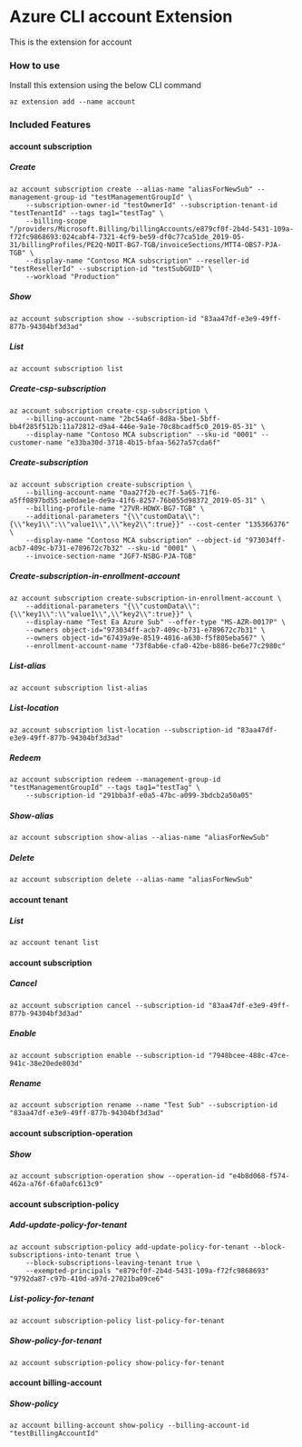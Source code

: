 # Azure CLI account Extension #
This is the extension for account

### How to use ###
Install this extension using the below CLI command
```
az extension add --name account
```

### Included Features ###
#### account subscription ####
##### Create #####
```
az account subscription create --alias-name "aliasForNewSub" --management-group-id "testManagementGroupId" \
    --subscription-owner-id "testOwnerId" --subscription-tenant-id "testTenantId" --tags tag1="testTag" \
    --billing-scope "/providers/Microsoft.Billing/billingAccounts/e879cf0f-2b4d-5431-109a-f72fc9868693:024cabf4-7321-4cf9-be59-df0c77ca51de_2019-05-31/billingProfiles/PE2Q-NOIT-BG7-TGB/invoiceSections/MTT4-OBS7-PJA-TGB" \
    --display-name "Contoso MCA subscription" --reseller-id "testResellerId" --subscription-id "testSubGUID" \
    --workload "Production" 
```
##### Show #####
```
az account subscription show --subscription-id "83aa47df-e3e9-49ff-877b-94304bf3d3ad"
```
##### List #####
```
az account subscription list
```
##### Create-csp-subscription #####
```
az account subscription create-csp-subscription \
    --billing-account-name "2bc54a6f-8d8a-5be1-5bff-bb4f285f512b:11a72812-d9a4-446e-9a1e-70c8bcadf5c0_2019-05-31" \
    --display-name "Contoso MCA subscription" --sku-id "0001" --customer-name "e33ba30d-3718-4b15-bfaa-5627a57cda6f" 
```
##### Create-subscription #####
```
az account subscription create-subscription \
    --billing-account-name "0aa27f2b-ec7f-5a65-71f6-a5ff0897bd55:ae0dae1e-de9a-41f6-8257-76b055d98372_2019-05-31" \
    --billing-profile-name "27VR-HDWX-BG7-TGB" \
    --additional-parameters "{\\"customData\\":{\\"key1\\":\\"value1\\",\\"key2\\":true}}" --cost-center "135366376" \
    --display-name "Contoso MCA subscription" --object-id "973034ff-acb7-409c-b731-e789672c7b32" --sku-id "0001" \
    --invoice-section-name "JGF7-NSBG-PJA-TGB" 
```
##### Create-subscription-in-enrollment-account #####
```
az account subscription create-subscription-in-enrollment-account \
    --additional-parameters "{\\"customData\\":{\\"key1\\":\\"value1\\",\\"key2\\":true}}" \
    --display-name "Test Ea Azure Sub" --offer-type "MS-AZR-0017P" \
    --owners object-id="973034ff-acb7-409c-b731-e789672c7b31" \
    --owners object-id="67439a9e-8519-4016-a630-f5f805eba567" \
    --enrollment-account-name "73f8ab6e-cfa0-42be-b886-be6e77c2980c" 
```
##### List-alias #####
```
az account subscription list-alias
```
##### List-location #####
```
az account subscription list-location --subscription-id "83aa47df-e3e9-49ff-877b-94304bf3d3ad"
```
##### Redeem #####
```
az account subscription redeem --management-group-id "testManagementGroupId" --tags tag1="testTag" \
    --subscription-id "291bba3f-e0a5-47bc-a099-3bdcb2a50a05" 
```
##### Show-alias #####
```
az account subscription show-alias --alias-name "aliasForNewSub"
```
##### Delete #####
```
az account subscription delete --alias-name "aliasForNewSub"
```
#### account tenant ####
##### List #####
```
az account tenant list
```
#### account subscription ####
##### Cancel #####
```
az account subscription cancel --subscription-id "83aa47df-e3e9-49ff-877b-94304bf3d3ad"
```
##### Enable #####
```
az account subscription enable --subscription-id "7948bcee-488c-47ce-941c-38e20ede803d"
```
##### Rename #####
```
az account subscription rename --name "Test Sub" --subscription-id "83aa47df-e3e9-49ff-877b-94304bf3d3ad"
```
#### account subscription-operation ####
##### Show #####
```
az account subscription-operation show --operation-id "e4b8d068-f574-462a-a76f-6fa0afc613c9"
```
#### account subscription-policy ####
##### Add-update-policy-for-tenant #####
```
az account subscription-policy add-update-policy-for-tenant --block-subscriptions-into-tenant true \
    --block-subscriptions-leaving-tenant true \
    --exempted-principals "e879cf0f-2b4d-5431-109a-f72fc9868693" "9792da87-c97b-410d-a97d-27021ba09ce6" 
```
##### List-policy-for-tenant #####
```
az account subscription-policy list-policy-for-tenant
```
##### Show-policy-for-tenant #####
```
az account subscription-policy show-policy-for-tenant
```
#### account billing-account ####
##### Show-policy #####
```
az account billing-account show-policy --billing-account-id "testBillingAccountId"
```